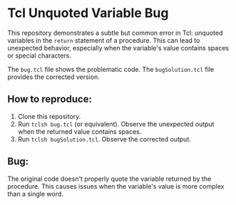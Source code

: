 # Tcl Unquoted Variable Bug

This repository demonstrates a subtle but common error in Tcl:  unquoted variables in the `return` statement of a procedure. This can lead to unexpected behavior, especially when the variable's value contains spaces or special characters.

The `bug.tcl` file shows the problematic code. The `bugSolution.tcl` file provides the corrected version.

## How to reproduce:
1.  Clone this repository.
2.  Run `tclsh bug.tcl` (or equivalent). Observe the unexpected output when the returned value contains spaces.
3.  Run `tclsh bugSolution.tcl`. Observe the corrected output.

## Bug:
The original code doesn't properly quote the variable returned by the procedure. This causes issues when the variable's value is more complex than a single word.